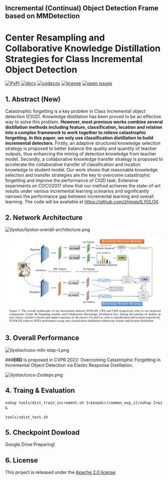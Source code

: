 ## Incremental (Continual) Object Detection Frame based on MMDetection

# Center Resampling and Collaborative Knowledge Distillation Strategies for Class Incremental Object Detection

[comment]: <> (MMDetection is an open source object detection toolbox based on PyTorch. It is)

[comment]: <> (a part of the [OpenMMLab]&#40;https://openmmlab.com/&#41; project.)

[comment]: <> (The master branch works with **PyTorch 1.5+**.)

[![PyPI](https://img.shields.io/pypi/v/mmdet)](https://pypi.org/project/mmdet)
[![docs](https://img.shields.io/badge/docs-latest-blue)](https://mmdetection.readthedocs.io/en/latest/)
[![codecov](https://codecov.io/gh/open-mmlab/mmdetection/branch/master/graph/badge.svg)](https://codecov.io/gh/open-mmlab/mmdetection)
[![license](https://img.shields.io/github/license/open-mmlab/mmdetection.svg)](https://github.com/open-mmlab/mmdetection/blob/master/LICENSE)
[![open issues](https://isitmaintained.com/badge/open/open-mmlab/mmdetection.svg)](https://github.com/open-mmlab/mmdetection/issues)


## 1. Abstract (New)

[comment]: <> (Catastrophic forgetting is the key problem in Class Incremental Object Detection&#40;CIOD&#41; task. )

[comment]: <> (Knowledge distillation has been proved to be an effective way to solve this problem.However, )

[comment]: <> (most previous works need to combine several distillation methods including feature, )

[comment]: <> (classification, location and relation to work together. In this paper, we only use classification )

[comment]: <> (distillation to build incremental detector. First, an adaptive structured knowledge selection strategy )

[comment]: <> (is proposed to make a better trade-off between the quality and quantity of teacher outputs, thus enhancing )

[comment]: <> (the excavation of detection knowledge from teacher model. Second, a collaborative knowledge )

[comment]: <> (transfer strategy is proposed to accelerate the collaboratively transfer between classification and location from teacher model to student )

[comment]: <> (model. We demonstrate that the reasonable knowledge selection and transfer strategy are the keys to overcome )

[comment]: <> (catastrophic forgetting for CIOD task. Extensive experiments conducted on COCO2017 demonstrate )

[comment]: <> (that our method achieves state-of-the-art results under various scenarios, which gives remarkable )

[comment]: <> (improvements by large margins than the previous best results. Code is available at https://github.com/zhjpqq/ILYOLOX.)

Catastrophic forgetting is a key problem in Class Incremental object detection (CIOD). Knowledge distillation 
has been proved to be an effective way to solve this problem. **However, most previous works combine several 
distillation methods including feature, classification, location and relation into a complex framework to work together to 
relieve catastrophic forgetting. In this paper, 
we only use classification distillation to build incremental detectors**. Firstly, an adaptive structured knowledge 
selection strategy is proposed to better balance the quality and quantity of teacher outputs, thus enhancing the 
mining of detection knowledge from teacher model. Secondly, a collaborative knowledge transfer strategy is 
proposed to accelerate the collaborative transfer of classification and location knowledge to student model. 
Our work shows that reasonable knowledge selection and transfer strategies are the key to overcome catastrophic 
forgetting and improve the performance of CIOD task. Extensive experiments on COCO2017 show that our method achieves 
the state-of-art results under various incremental learning scenarios and significantly narrows the performance gap 
between incremental learning and overall learning. The code will be avaliable at https://github.com/zhjpqq/ILYOLOX.

## 2. Network Architecture

![ilyolox/ilyolox-overall-architecture.png](https://img-blog.csdnimg.cn/67a88f7bf1be4dbca3fe6812bed37d66.png)

![ilyolox/ilyolox-overall-architecture.png](ilyolox/ilyolox-overall-architecture.png)


## 3. Overall Performance

[comment]: <> (![ilyolox/coco-mlti-step-il.png]&#40;ilyolox/coco-mlti-step-il.png&#41;)

![ilyolox/coco-mlti-step-il.png](https://img-blog.csdnimg.cn/7bfdfd09c9904baeb500da93eb8ff12b.png)


###**ERD** is proposed in CVPR 2022: Overcoming Catastrophic Forgetting in Incremental Object Detection via Elastic Response Distillation.


[comment]: <> (![ilyolox/coco-2xsteps.png]&#40;ilyolox/coco-2xsteps.png&#41;)

![ilyolox/coco-2xsteps.png](https://img-blog.csdnimg.cn/49e0ffa12cb245f19688ebce53cf5070.png)


## 4. Traing & Evaluation

```
nohup tools/dist_train_increment.sh 1>$expdir/common_exp_il/nohup 2>&1 &
```

```
tools/xdist_test.sh
```

## 5. Checkpoint Dowload

Google Drive Preparing!  


## 6. License

This project is released under the [Apache 2.0 license](LICENSE).
